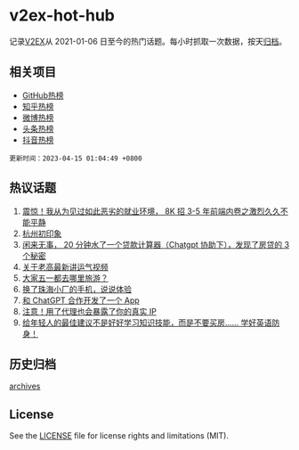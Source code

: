 # v2ex-hot-hub

 记录[V2EX](https://www.v2ex.com/)从 2021-01-06 日至今的热门话题。每小时抓取一次数据，按天[归档](archives)。
 
 ## 相关项目

- [GitHub热榜](https://github.com/snaildev/github-hot-hub)
- [知乎热榜](https://github.com/snaildev/zhihu-hot-hub)
- [微博热榜](https://github.com/snaildev/weibo-hot-hub)
- [头条热榜](https://github.com/snaildev/toutiao-hot-hub)
- [抖音热榜](https://github.com/snaildev/douyin-hot-hub)


 `更新时间：2023-04-15 01:04:49 +0800`

## 热议话题

1. [震惊！我从为见过如此恶劣的就业环境， 8K 招 3-5 年前端内卷之激烈久久不能平静](https://www.v2ex.com/t/932520)
1. [杭州初印象](https://www.v2ex.com/t/932393)
1. [闲来无事， 20 分钟水了一个贷款计算器（Chatgpt 协助下），发现了房贷的 3 个秘密](https://www.v2ex.com/t/932456)
1. [关于老高最新讲运气视频](https://www.v2ex.com/t/932438)
1. [大家五一都去哪里旅游？](https://www.v2ex.com/t/932494)
1. [换了珠海小厂的手机，说说体验](https://www.v2ex.com/t/932411)
1. [和 ChatGPT 合作开发了一个 App](https://www.v2ex.com/t/932394)
1. [注意！用了代理也会暴露了你的真实 IP](https://www.v2ex.com/t/932532)
1. [给年轻人的最佳建议不是好好学习知识技能，而是不要买房…… 学好英语防身！](https://www.v2ex.com/t/932380)

## 历史归档

[archives](archives)

## License

See the [LICENSE](LICENSE) file for license rights and limitations (MIT).
